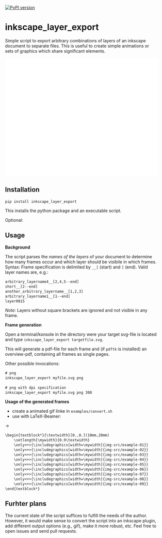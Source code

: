 [![PyPI version](https://badge.fury.io/py/inkscape-layer-export.svg)](https://badge.fury.io/py/inkscape-layer-export)

# inkscape_layer_export

Simple script to export arbitrary combinations of layers of an inkscape document
to separate files. This is useful to create simple animations or sets of graphics
which share significant elements.

![example animation](examples/example_animation.gif "example animation")

## Installation

`pip install inkscape_layer_export`

This installs the python package and an executable script.

Optional:

## Usage
**Background**

The script parses the *names of the layers* of your document to determine
how many frames occur and which layer should be visibile in which frames.
Syntax: Frame specification is delimited by `__[` (start) and  `]` (end).
Valid layer names are, e.g.:

    arbitrary_layername4__[2,4,5--end]
    short__[2--end]
    another_arbitrary_layername__[1,2,3]
    arbitrary_layername1__[1--end]
    layer0815

*Note*: Layers without square brackets are ignored and not visible in any frame.

**Frame generation**

Open a terminal/konsole in the directory were your target svg-file is located
and type `inkscape_layer_export targetfile.svg`.


This will generate a pdf-file for each frame and (if `pdftk` is installed)
an overview-pdf, containing all frames as single pages.

Other possible invocations:

    # png
    inkscape_layer_export myfile.svg png

    # png with dpi specification
    inkscape_layer_export myfile.svg png 300

**Usage of the generated frames**

* create a animated gif linke in `examples/convert.sh`
* use with LaTeX-Beamer:

→

    \begin{textblock*}{\textwidth}[0.,0.](10mm,20mm)
        \setlength{\mywidth}{0.9\textwidth}
        \only<+>{\includegraphics[width=\mywidth]{img-src/example-01}}
        \only<+>{\includegraphics[width=\mywidth]{img-src/example-02}}
        \only<+>{\includegraphics[width=\mywidth]{img-src/example-03}}
        \only<+>{\includegraphics[width=\mywidth]{img-src/example-04}}
        \only<+>{\includegraphics[width=\mywidth]{img-src/example-05}}
        \only<+>{\includegraphics[width=\mywidth]{img-src/example-06}}
        \only<+>{\includegraphics[width=\mywidth]{img-src/example-07}}
        \only<+>{\includegraphics[width=\mywidth]{img-src/example-08}}
        \only<+>{\includegraphics[width=\mywidth]{img-src/example-09}}
    \end{textblock*}


## Furhter plans

The current state of the script suffices to fulfill the needs of the author.
However, it would make sense to convert the script into an inkscape plugin,
add different output options (e.g., gif), make it more robust, etc.
Feel free to open issues and send pull requests.
